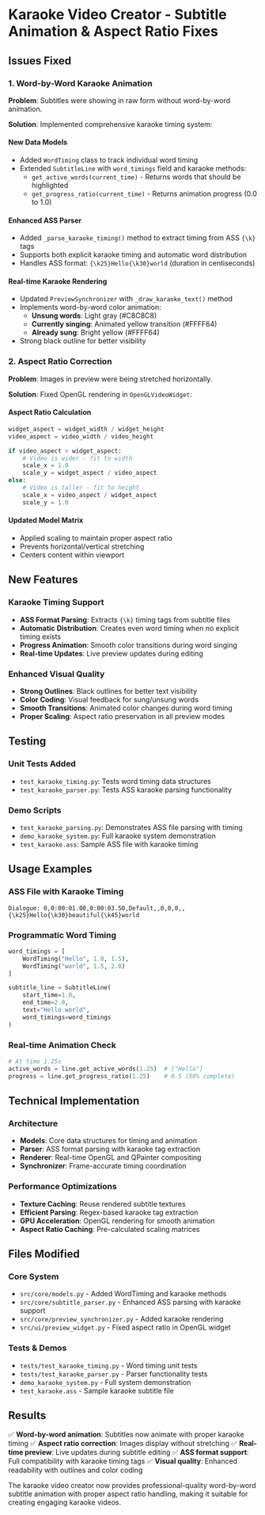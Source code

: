 # Karaoke Video Creator - Subtitle Animation & Aspect Ratio Fixes

## Issues Fixed

### 1. Word-by-Word Karaoke Animation

**Problem**: Subtitles were showing in raw form without word-by-word animation.

**Solution**: Implemented comprehensive karaoke timing system:

#### New Data Models

- Added `WordTiming` class to track individual word timing
- Extended `SubtitleLine` with `word_timings` field and karaoke methods:
  - `get_active_words(current_time)` - Returns words that should be highlighted
  - `get_progress_ratio(current_time)` - Returns animation progress (0.0 to 1.0)

#### Enhanced ASS Parser

- Added `_parse_karaoke_timing()` method to extract timing from ASS `{\k}` tags
- Supports both explicit karaoke timing and automatic word distribution
- Handles ASS format: `{\k25}Hello{\k30}world` (duration in centiseconds)

#### Real-time Karaoke Rendering

- Updated `PreviewSynchronizer` with `_draw_karaoke_text()` method
- Implements word-by-word color animation:
  - **Unsung words**: Light gray (#C8C8C8)
  - **Currently singing**: Animated yellow transition (#FFFF64)
  - **Already sung**: Bright yellow (#FFFF64)
- Strong black outline for better visibility

### 2. Aspect Ratio Correction

**Problem**: Images in preview were being stretched horizontally.

**Solution**: Fixed OpenGL rendering in `OpenGLVideoWidget`:

#### Aspect Ratio Calculation

```python
widget_aspect = widget_width / widget_height
video_aspect = video_width / video_height

if video_aspect > widget_aspect:
    # Video is wider - fit to width
    scale_x = 1.0
    scale_y = widget_aspect / video_aspect
else:
    # Video is taller - fit to height
    scale_x = video_aspect / widget_aspect
    scale_y = 1.0
```

#### Updated Model Matrix

- Applied scaling to maintain proper aspect ratio
- Prevents horizontal/vertical stretching
- Centers content within viewport

## New Features

### Karaoke Timing Support

- **ASS Format Parsing**: Extracts `{\k}` timing tags from subtitle files
- **Automatic Distribution**: Creates even word timing when no explicit timing exists
- **Progress Animation**: Smooth color transitions during word singing
- **Real-time Updates**: Live preview updates during editing

### Enhanced Visual Quality

- **Strong Outlines**: Black outlines for better text visibility
- **Color Coding**: Visual feedback for sung/unsung words
- **Smooth Transitions**: Animated color changes during word timing
- **Proper Scaling**: Aspect ratio preservation in all preview modes

## Testing

### Unit Tests Added

- `test_karaoke_timing.py`: Tests word timing data structures
- `test_karaoke_parser.py`: Tests ASS karaoke parsing functionality

### Demo Scripts

- `test_karaoke_parsing.py`: Demonstrates ASS file parsing with timing
- `demo_karaoke_system.py`: Full karaoke system demonstration
- `test_karaoke.ass`: Sample ASS file with karaoke timing

## Usage Examples

### ASS File with Karaoke Timing

```ass
Dialogue: 0,0:00:01.00,0:00:03.50,Default,,0,0,0,,{\k25}Hello{\k30}beautiful{\k45}world
```

### Programmatic Word Timing

```python
word_timings = [
    WordTiming("Hello", 1.0, 1.5),
    WordTiming("world", 1.5, 2.0)
]

subtitle_line = SubtitleLine(
    start_time=1.0,
    end_time=2.0,
    text="Hello world",
    word_timings=word_timings
)
```

### Real-time Animation Check

```python
# At time 1.25s
active_words = line.get_active_words(1.25)  # ["Hello"]
progress = line.get_progress_ratio(1.25)    # 0.5 (50% complete)
```

## Technical Implementation

### Architecture

- **Models**: Core data structures for timing and animation
- **Parser**: ASS format parsing with karaoke tag extraction
- **Renderer**: Real-time OpenGL and QPainter compositing
- **Synchronizer**: Frame-accurate timing coordination

### Performance Optimizations

- **Texture Caching**: Reuse rendered subtitle textures
- **Efficient Parsing**: Regex-based karaoke tag extraction
- **GPU Acceleration**: OpenGL rendering for smooth animation
- **Aspect Ratio Caching**: Pre-calculated scaling matrices

## Files Modified

### Core System

- `src/core/models.py` - Added WordTiming and karaoke methods
- `src/core/subtitle_parser.py` - Enhanced ASS parsing with karaoke support
- `src/core/preview_synchronizer.py` - Added karaoke rendering
- `src/ui/preview_widget.py` - Fixed aspect ratio in OpenGL widget

### Tests & Demos

- `tests/test_karaoke_timing.py` - Word timing unit tests
- `tests/test_karaoke_parser.py` - Parser functionality tests
- `demo_karaoke_system.py` - Full system demonstration
- `test_karaoke.ass` - Sample karaoke subtitle file

## Results

✅ **Word-by-word animation**: Subtitles now animate with proper karaoke timing
✅ **Aspect ratio correction**: Images display without stretching
✅ **Real-time preview**: Live updates during subtitle editing
✅ **ASS format support**: Full compatibility with karaoke timing tags
✅ **Visual quality**: Enhanced readability with outlines and color coding

The karaoke video creator now provides professional-quality word-by-word subtitle animation with proper aspect ratio handling, making it suitable for creating engaging karaoke videos.
